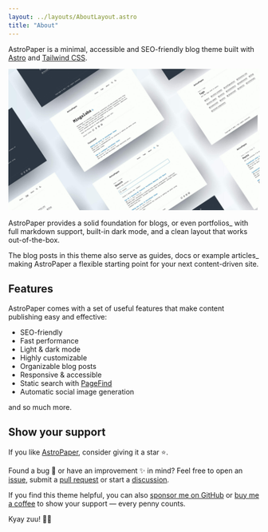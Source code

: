 ```yaml
---
layout: ../layouts/AboutLayout.astro
title: "About"
---
```


AstroPaper is a minimal, accessible and SEO-friendly blog theme built with [Astro](https://astro.build/) and [Tailwind CSS](https://tailwindcss.com/).

![Astro Paper](public/astropaper-og.jpg)

AstroPaper provides a solid foundation for blogs, or even portfolios\_ with full markdown support, built-in dark mode, and a clean layout that works out-of-the-box.

The blog posts in this theme also serve as guides, docs or example articles\_ making AstroPaper a flexible starting point for your next content-driven site.

## Features

AstroPaper comes with a set of useful features that make content publishing easy and effective:

- SEO-friendly
- Fast performance
- Light & dark mode
- Highly customizable
- Organizable blog posts
- Responsive & accessible
- Static search with [PageFind](https://pagefind.app/)
- Automatic social image generation

and so much more.

## Show your support

If you like [AstroPaper](https://github.com/satnaing/astro-paper), consider giving it a star ⭐️.

Found a bug 🐛 or have an improvement ✨ in mind? Feel free to open an [issue](https://github.com/satnaing/astro-paper/issues), submit a [pull request](https://github.com/satnaing/astro-paper/pulls) or start a [discussion](https://github.com/satnaing/astro-paper/discussions).

If you find this theme helpful, you can also [sponsor me on GitHub](https://github.com/sponsors/satnaing) or [buy me a coffee](https://buymeacoffee.com/satnaing) to show your support — every penny counts.

Kyay zuu! 🙏🏼


